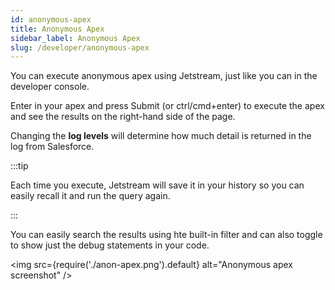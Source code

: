 ```yaml
---
id: anonymous-apex
title: Anonymous Apex
sidebar_label: Anonymous Apex
slug: /developer/anonymous-apex
---
```


You can execute anonymous apex using Jetstream, just like you can in the developer console.

Enter in your apex and press Submit (or ctrl/cmd+enter) to execute the apex and see the results on the right-hand side of the page.

Changing the **log levels** will determine how much detail is returned in the log from Salesforce.

:::tip

Each time you execute, Jetstream will save it in your history so you can easily recall it and run the query again.

:::

You can easily search the results using hte built-in filter and can also toggle to show just the debug statements in your code.

<img src={require('./anon-apex.png').default} alt="Anonymous apex screenshot" />
